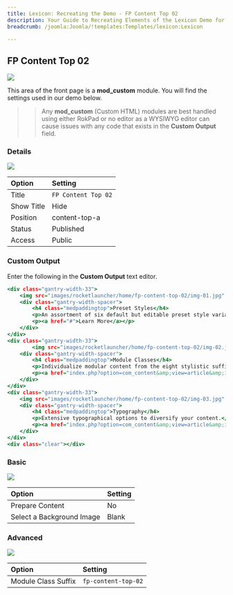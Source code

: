 ```yaml
---
title: Lexicon: Recreating the Demo - FP Content Top 02
description: Your Guide to Recreating Elements of the Lexicon Demo for Joomla
breadcrumb: /joomla:Joomla/!templates:Templates/lexicon:Lexicon

---
```


FP Content Top 02
-----

![][demo]

This area of the front page is a **mod_custom** module. You will find the settings used in our demo below.

>> Any **mod_custom** (Custom HTML) modules are best handled using either RokPad or no editor as a WYSIWYG editor can cause issues with any code that exists in the **Custom Output** field.

### Details

![][demo2]

| Option     | Setting             |  
| :--------- | :------------------ |  
| Title      | `FP Content Top 02` |  
| Show Title | Hide                |  
| Position   | content-top-a       |  
| Status     | Published           |  
| Access     | Public              |  

### Custom Output

Enter the following in the **Custom Output** text editor.

~~~ .html
<div class="gantry-width-33">
    <img src="images/rocketlauncher/home/fp-content-top-02/img-01.jpg" alt="image" />
    <div class="gantry-width-spacer">
        <h4 class="medpaddingtop">Preset Styles</h4>
        <p>An assortment of six default but editable preset style variations.</p>
        <p><a href="#">Learn More</a></p>
    </div>
</div>
<div class="gantry-width-33">
        <img src="images/rocketlauncher/home/fp-content-top-02/img-02.jpg" alt="image" />
    <div class="gantry-width-spacer">
        <h4 class="medpaddingtop">Module Classes</h4>
        <p>Individualize modular content from the eight stylistic suffixes.</p>
        <p><a href="index.php?option=com_content&amp;view=article&amp;id=3&amp;Itemid=113">Learn More</a></p>
    </div>
</div>
<div class="gantry-width-33">
    <img src="images/rocketlauncher/home/fp-content-top-02/img-03.jpg" alt="image" />
    <div class="gantry-width-spacer">
        <h4 class="medpaddingtop">Typography</h4>
        <p>Extensive typographical options to diversify your content.</p>
        <p><a href="index.php?option=com_content&amp;view=article&amp;id=4&amp;Itemid=114">Learn More</a></p>
    </div>
</div>
<div class="clear"></div>
~~~

### Basic

![][demo3]

| Option                    | Setting |  
| :------------------------ | :------ |  
| Prepare Content           | No      |  
| Select a Background Image | Blank   |

### Advanced

![][demo4]

| Option              | Setting             |  
| :------------------ | :------------------ |  
| Module Class Suffix | `fp-content-top-02` |   

[demo]: assets/demo_5.jpeg
[demo2]: assets/demo_5a.jpeg
[demo3]: assets/demo_5b.jpeg
[demo4]: assets/demo_5c.jpeg
